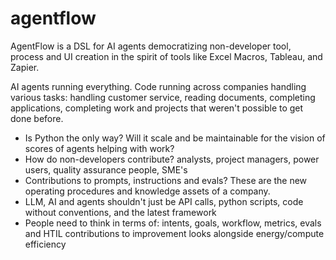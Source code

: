 # agentflow
AgentFlow is a DSL for AI agents democratizing non-developer tool, process and UI creation in the spirit of tools like Excel Macros, Tableau, and Zapier.

AI agents running everything. Code running across companies handling various tasks: handling customer service, reading documents, completing applications, completing work and projects that weren't possible to get done before.

- Is Python the only way? Will it scale and be maintainable for the vision of scores of agents helping with work?
- How do non-developers contribute? analysts, project managers, power users, quality assurance people, SME's
- Contributions to prompts, instructions and evals? These are the new operating procedures and knowledge assets of a company.
- LLM, AI and agents shouldn't just be API calls, python scripts, code without conventions, and the latest framework
- People need to think in terms of: intents, goals, workflow, metrics, evals and HTIL contributions to improvement looks alongside energy/compute efficiency
  
